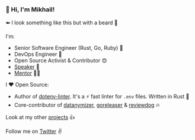 ### 👋 Hi, I'm Mikhail!

⬅️ I look something like this but with a beard 🧔

I'm:<br>
* Senior Software Engineer (Rust, Go, Ruby) 🚀
* DevOps Engineer 🐳
* Open Source Activist & Contributor 😍
* [Speaker](https://www.mgrachev.com/speaks) 🎤
* [Mentor](https://dotenv-linter.github.io/#/mentorship) 👨‍💻

I ❤️ Open Source:
* Author of [dotenv-linter](https://github.com/dotenv-linter/dotenv-linter). It's a ⚡️ fast linter for `.env` files. Written in Rust 🦀
* Core-contributor of [datanymizer](https://github.com/datanymizer/datanymizer), [goreleaser](https://github.com/goreleaser/goreleaser) & [reviewdog](https://github.com/reviewdog/reviewdog) 🔥

Look at my other [projects](https://www.mgrachev.com/projects) 👍

Follow me on [Twitter](https://twitter.com/mgrachev) ✌️
